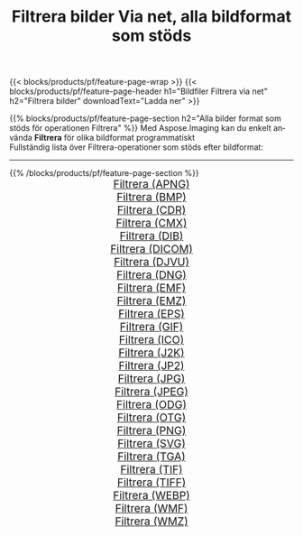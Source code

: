﻿---
title: Filtrera bilder Via net, alla bildformat som stöds 
weight: 3920
url: /sv/net/filter 
lang: sv
langdirlevel: 2
locales: zh-hans,ja,it,ru,de,es,fr,nl,id,lt,pl,pt,vi,tr,ko,zh-hant,ar,hi,th,sv,cs,uk,he
description: Med Aspose.Imaging kan du enkelt Filtrera bilder via net
---

{{< blocks/products/pf/feature-page-wrap >}}
{{< blocks/products/pf/feature-page-header h1="Bildfiler Filtrera via net" h2="Filtrera bilder" downloadText="Ladda ner" >}}


{{% blocks/products/pf/feature-page-section  h2="Alla bilder format som stöds för operationen Filtrera" %}}
Med Aspose.Imaging kan du enkelt använda **Filtrera** för olika bildformat programmatiskt
<br/>
Fullständig lista över Filtrera-operationer som stöds efter bildformat:
<hr/>
{{% /blocks/products/pf/feature-page-section %}}
<div class="container-fluid productfamilypage bg-gray">
    <div class="convertypes bg-gray agp-content section">
        <div class="container">
		<div class="row other-converters" style="gap: 10px;font-size: 19px;text-align:center;">
		    <div class='col-md-2 other-converter remove-lp remove-rp'><a href="/imaging/sv/net/filter/apng" style="padding:15px;">Filtrera (APNG)</a></div><div class='col-md-2 other-converter remove-lp remove-rp'><a href="/imaging/sv/net/filter/bmp" style="padding:15px;">Filtrera (BMP)</a></div><div class='col-md-2 other-converter remove-lp remove-rp'><a href="/imaging/sv/net/filter/cdr" style="padding:15px;">Filtrera (CDR)</a></div><div class='col-md-2 other-converter remove-lp remove-rp'><a href="/imaging/sv/net/filter/cmx" style="padding:15px;">Filtrera (CMX)</a></div><div class='col-md-2 other-converter remove-lp remove-rp'><a href="/imaging/sv/net/filter/dib" style="padding:15px;">Filtrera (DIB)</a></div><div class='col-md-2 other-converter remove-lp remove-rp'><a href="/imaging/sv/net/filter/dicom" style="padding:15px;">Filtrera (DICOM)</a></div><div class='col-md-2 other-converter remove-lp remove-rp'><a href="/imaging/sv/net/filter/djvu" style="padding:15px;">Filtrera (DJVU)</a></div><div class='col-md-2 other-converter remove-lp remove-rp'><a href="/imaging/sv/net/filter/dng" style="padding:15px;">Filtrera (DNG)</a></div><div class='col-md-2 other-converter remove-lp remove-rp'><a href="/imaging/sv/net/filter/emf" style="padding:15px;">Filtrera (EMF)</a></div><div class='col-md-2 other-converter remove-lp remove-rp'><a href="/imaging/sv/net/filter/emz" style="padding:15px;">Filtrera (EMZ)</a></div><div class='col-md-2 other-converter remove-lp remove-rp'><a href="/imaging/sv/net/filter/eps" style="padding:15px;">Filtrera (EPS)</a></div><div class='col-md-2 other-converter remove-lp remove-rp'><a href="/imaging/sv/net/filter/gif" style="padding:15px;">Filtrera (GIF)</a></div><div class='col-md-2 other-converter remove-lp remove-rp'><a href="/imaging/sv/net/filter/ico" style="padding:15px;">Filtrera (ICO)</a></div><div class='col-md-2 other-converter remove-lp remove-rp'><a href="/imaging/sv/net/filter/j2k" style="padding:15px;">Filtrera (J2K)</a></div><div class='col-md-2 other-converter remove-lp remove-rp'><a href="/imaging/sv/net/filter/jp2" style="padding:15px;">Filtrera (JP2)</a></div><div class='col-md-2 other-converter remove-lp remove-rp'><a href="/imaging/sv/net/filter/jpg" style="padding:15px;">Filtrera (JPG)</a></div><div class='col-md-2 other-converter remove-lp remove-rp'><a href="/imaging/sv/net/filter/jpeg" style="padding:15px;">Filtrera (JPEG)</a></div><div class='col-md-2 other-converter remove-lp remove-rp'><a href="/imaging/sv/net/filter/odg" style="padding:15px;">Filtrera (ODG)</a></div><div class='col-md-2 other-converter remove-lp remove-rp'><a href="/imaging/sv/net/filter/otg" style="padding:15px;">Filtrera (OTG)</a></div><div class='col-md-2 other-converter remove-lp remove-rp'><a href="/imaging/sv/net/filter/png" style="padding:15px;">Filtrera (PNG)</a></div><div class='col-md-2 other-converter remove-lp remove-rp'><a href="/imaging/sv/net/filter/svg" style="padding:15px;">Filtrera (SVG)</a></div><div class='col-md-2 other-converter remove-lp remove-rp'><a href="/imaging/sv/net/filter/tga" style="padding:15px;">Filtrera (TGA)</a></div><div class='col-md-2 other-converter remove-lp remove-rp'><a href="/imaging/sv/net/filter/tif" style="padding:15px;">Filtrera (TIF)</a></div><div class='col-md-2 other-converter remove-lp remove-rp'><a href="/imaging/sv/net/filter/tiff" style="padding:15px;">Filtrera (TIFF)</a></div><div class='col-md-2 other-converter remove-lp remove-rp'><a href="/imaging/sv/net/filter/webp" style="padding:15px;">Filtrera (WEBP)</a></div><div class='col-md-2 other-converter remove-lp remove-rp'><a href="/imaging/sv/net/filter/wmf" style="padding:15px;">Filtrera (WMF)</a></div><div class='col-md-2 other-converter remove-lp remove-rp'><a href="/imaging/sv/net/filter/wmz" style="padding:15px;">Filtrera (WMZ)</a></div>
                </div>
        </div>
    </div>
</div>
<br/>
